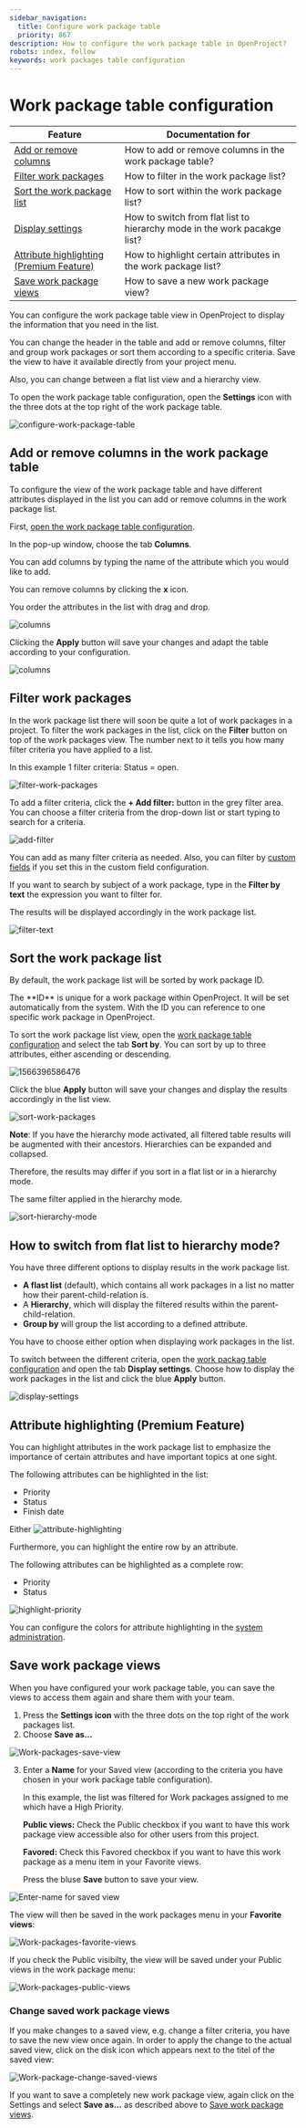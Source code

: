 ```yaml
---
sidebar_navigation:
  title: Configure work package table
  priority: 867
description: How to configure the work package table in OpenProject?
robots: index, follow
keywords: work packages table configuration
---
```


# Work package table configuration

| Feature                                                      | Documentation for                                            |
| ------------------------------------------------------------ | ------------------------------------------------------------ |
| [Add or remove columns](#add-or-remove-columns-in-the-work-package-table) | How to add or remove columns in the work package table?      |
| [Filter work packages](#filter-work-packages)                | How to filter in the work package list?                      |
| [Sort the work package list](#sort-the-work-package-list)    | How to sort within the work package list?                    |
| [Display settings](#how-to-switch-from-flat-list-to-hierarchy-mode?) | How to switch from flat list to hierarchy mode in the work pacakge list? |
| [Attribute highlighting (Premium Feature)](#attribute-highlighting-(premium-feature)) | How to highlight certain attributes in the work package list? |
| [Save work package views](#save-work-package-views)          | How to save a new work package view?                         |

You can configure the work package table view in OpenProject to display the information that you need in the list.

You can change the header in the table and add or remove columns, filter and group work packages or sort them according to a specific criteria. Save the view to have it available directly from your project menu.

Also, you can change between a flat list view and a hierarchy view.

To open the work package table configuration, open the **Settings** icon with the three dots at the top right of the work package table.

![configure-work-package-table](configure-work-package-table.png)


## Add or remove columns in the work package table

To configure the view of the work package table and have different attributes displayed in the list you can add or remove columns in the work package list.

First, [open the work package table configuration](#work-package-table-configuration).

In the pop-up window, choose the tab **Columns**.

You can add columns by typing the name of the attribute which you would like to add.

You can remove columns by clicking the **x** icon.

You order the attributes in the list with drag and drop.

![columns](1566395294543.png)

Clicking the **Apply** button will save your changes and adapt the table according to your configuration.

![columns](1566395078197.png)

## Filter work packages

In the work package list there will soon be quite a lot of work packages in a project. To filter the work packages in the list, click on the **Filter** button on top of the work packages view. The number next to it tells you how many filter criteria you have applied to a list.

In this example 1 filter criteria: Status = open.

![filter-work-packages](filter-work-packages.png)

To add a filter criteria, click the **+ Add filter:** button in the grey filter area. You can choose a filter criteria from the drop-down list or start typing to search for a criteria.

![add-filter](add-filter.png)

You can add as many filter criteria as needed. 
Also, you can filter by [custom fields](./system-admin-guide/#custom-fields) if you set this in the custom field configuration.

If you want to search by subject of a work package, type in the **Filter by text** the expression you want to filter for.

The results will be displayed accordingly in the work package list.

![filter-text](filter-text.png)

## Sort the work package list

By default, the work package list will be sorted by work package ID. 

<div class="glossary">
The **ID** is unique for a work package within OpenProject. It will be set automatically from the system. With the ID you can reference to one specific work package in OpenProject.

</div>

To sort the work package list view, open the [work package table configuration](#work-package-table-configuration) and select the tab **Sort by**. You can sort by up to three attributes, either ascending or descending.

![1566396586476](1566396586476.png)

Click the blue **Apply** button will save your changes and display the results accordingly in the list view.

![sort-work-packages](sort-work-packages.png)

<div class="alert alert-info" role="alert">

**Note**:  If you have the hierarchy mode activated, all filtered table results will be augmented with their ancestors. Hierarchies can be expanded and collapsed.

</div>

Therefore, the results may differ if you sort in a flat list or in a hierarchy mode.

The same filter applied in the hierarchy mode.

![sort-hierarchy-mode](sort-hierarchy-mode.png)

## How to switch from flat list to hierarchy mode?

You have three different options to display results in the work package list.

* **A flast list** (default), which contains all work packages in a list no matter how their parent-child-relation is.
* A **Hierarchy**, which will display the filtered results within the parent-child-relation.
* **Group by** will group the list according to a defined attribute.

You have to choose either option when displaying work packages in the list.

To switch between the different criteria, open the [work packag table configuration](#work-package-table-configuration) and open the tab **Display settings**. Choose how to display the work packages in the list and click the blue **Apply** button.

![display-settings](1566397517070.png)

## Attribute highlighting (Premium Feature)

You can highlight attributes in the work package list to emphasize the importance of certain attributes and have important topics at one sight.

The following attributes can be highlighted in the list:

* Priority
* Status
* Finish date

Either ![attribute-highlighting](attribute-highlighting.png)

Furthermore, you can highlight the entire row by an attribute.

The following attributes can be highlighted as a complete row:

* Priority
* Status

![highlight-priority](1566399038768.png)

You can configure the colors for attribute highlighting in the [system administration](./system-admin-guide/#status-colors).

## Save work package views

When you have configured your work package table, you can save the views to access them again and share them with your team.

1. Press the **Settings icon** with the three dots on the top right of the work packages list.
2. Choose **Save as...**

![Work-packages-save-view](Work-packages-save-view.png)

3. Enter a **Name** for your Saved view (according to the criteria you have chosen in your work package table configuration).

   In this example, the list was filtered for Work packages assigned to me which have a High Priority.

   **Public views:** Check the Public checkbox if you want to have this work package view accessible also for other users from this project.

   **Favored:** Check this Favored checkbox if you want to have this work package as a menu item in your Favorite views.

   Press the bluse **Save** button to save your view.

![Enter-name for saved view](image-20191118172425655.png)

The view will then be saved in the work packages menu in your **Favorite views**:

![Work-packages-favorite-views](Work-packages-favorite-views.png)

If you check the Public visibilty, the view will be saved under your Public views in the work package menu:

![Work-packages-public-views](Work-packages-public-views.png)

### Change saved work package views

If you make changes to a saved view, e.g. change a filter criteria, you have to save the new view once again. In order to apply the change to the actual saved view, click on the disk icon which appears next to the titel of the saved view:

![Work-package-change-saved-views](Work-package-change-saved-views.png)

If you want to save a completely new work package view, again click on the Settings and select **Save as...** as described above to [Save work package views](#save-work-package-views).